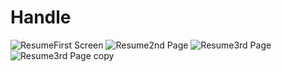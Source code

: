 # Handle
![ResumeFirst Screen](https://user-images.githubusercontent.com/111989636/218042329-95795741-7e1a-4458-846e-deb6639a17ea.png)
![Resume2nd Page](https://user-images.githubusercontent.com/111989636/218042373-c3f8e2cf-4736-46d4-b185-56b77ebea9df.png)
![Resume3rd Page](https://user-images.githubusercontent.com/111989636/218042386-e32ec0b5-61b3-41b5-966c-187c1f9fdcfc.png)
![Resume3rd Page copy](https://user-images.githubusercontent.com/111989636/218042399-3c4c4b8d-f416-4374-88c8-35874f736cd8.png)
